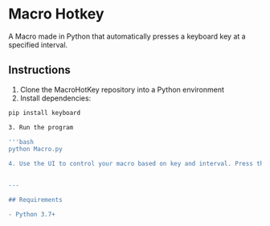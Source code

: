 # Macro Hotkey

A Macro made in Python that automatically presses a keyboard key at a specified interval. 

## Instructions

1. Clone the MacroHotKey repository into a Python environment
2. Install dependencies:

```bash
pip install keyboard

3. Run the program

'''bash
python Macro.py

4. Use the UI to control your macro based on key and interval. Press the Start and Stop button to run or use the shortcut of F6. Use the exit button to close the application.


---

## Requirements

- Python 3.7+
